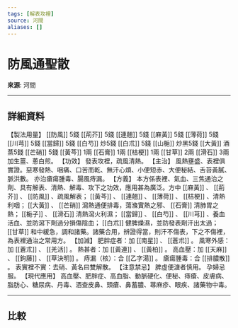 ```yaml
---
tags: [解表攻裡]
source: 河間
aliases: []
---
```


# 防風通聖散

**來源**: 河間  

---

## 詳細資料
【製法用量】 [[防風]] 5錢 [[荊芥]] 5錢 [[連翹]] 5錢 [[麻黃]] 5錢 [[薄荷]] 5錢 [[川芎]] 5錢 [[當歸]] 5錢 [[白芍]] 炒5錢 [[白朮]] 5錢 [[山梔]] 炒黑5錢 [[大黃]] 酒蒸5錢 [[芒硝]] 5錢 [[黃芩]] 1兩 [[石膏]] 1兩 [[桔梗]] 1兩 [[甘草]] 2兩 [[滑石]] 3兩
加生薑、蔥白煎。
【功效】
發表攻裡，疏風清熱。
【主治】
風熱壅盛、表裡俱實證。惡寒發熱、咽痛、口苦而乾、無汗心煩、小便短赤、大便秘結、舌苔黃膩、脈洪數。
亦治瘡瘍腫毒、腸風痔漏。
【方義】
本方係表裡、氣血、三焦通治之劑、具有解表、清熱、解毒、攻下之功效，應用甚為廣泛。方中 [[麻黃]] 、 [[荊芥]] 、 [[防風]] 、疏風解表； [[黃芩]] 、 [[連翹]] 、 [[薄荷]] 、 [[桔梗]] 、清熱利咽； [[大黃]] 、 [[芒硝]] 瀉熱通便排毒，蕩滌實熱之邪、 [[石膏]] 清肺胃之熱； [[梔子]] 、 [[滑石]] 清熱瀉火利濕； [[當歸]] 、 [[白芍]] 、 [[川芎]] 、養血活血、並防瀉下劑過分損傷陰血； [[白朮]] 健脾燥濕，並防發表劑汗出太過； [[甘草]] 和中緩急，調和諸藥。諸藥合用，辨證得當，則汗不傷表，下之不傷裡，為表裡通治之常用方。
【加減】
肥胖症者：加 [[南星]] 、 [[蒼朮]] 。
風寒外感：加 [[蒼朮]] 、 [[羌活]] 。
熱甚者：加 [[黃連]] 、 [[黃柏]] 。
高血壓：加 [[天麻]] 、 [[鉤藤]] 、 [[草決明]] 。
痔漏（核）：合 [[乙字湯]] 。
瘡瘍腫毒：合 [[排膿散]] 。
表實裡不實：去硝、黃名曰雙解散。
【注意禁忌】
脾虛便溏者慎用。
孕婦忌服。
【現代應用】
高血壓、肥胖症、高血脂、動脈硬化、便秘、痔瘡、皮膚病、脂肪心、糖尿病、丹毒、酒查皮鼻、頭瘡、鼻蓄膿、蕁麻疹、眼疾、諸藥物中毒。

---

## 比較
